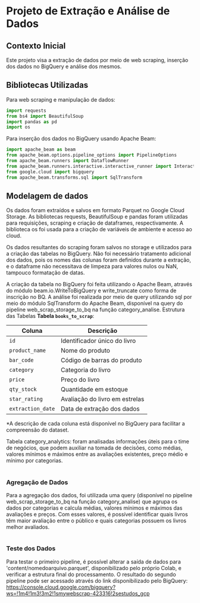 # Projeto de Extração e Análise de Dados
## Contexto Inicial
Este projeto visa a extração de dados por meio de web scraping, inserção dos dados no BigQuery e análise dos mesmos.
## Bibliotecas Utilizadas
Para web scraping e manipulação de dados:
```python
import requests
from bs4 import BeautifulSoup
import pandas as pd
import os
```

Para inserção dos dados no BigQuery usando Apache Beam:
```python
import apache_beam as beam
from apache_beam.options.pipeline_options import PipelineOptions
from apache_beam.runners import DataflowRunner
from apache_beam.runners.interactive.interactive_runner import InteractiveRunner
from google.cloud import bigquery
from apache_beam.transforms.sql import SqlTransform
```

## Modelagem de dados
Os dados foram extraídos e salvos em formato Parquet no Google Cloud Storage. As bibliotecas requests, BeautifulSoup e pandas foram utilizadas para requisições, scraping e criação de dataframes, respectivamente. A biblioteca os foi usada para a criação de variáveis de ambiente e acesso ao cloud.

Os dados resultantes do scraping foram salvos no storage e utilizados para a criação das tabelas no BigQuery. Não foi necessário tratamento adicional dos dados, pois os nomes das colunas foram definidos durante a extração, e o dataframe não necessitava de limpeza para valores nulos ou NaN, tampouco formatação de datas.

A criação da tabela no BigQuery foi feita utilizando o Apache Beam, através do módulo beam.io.WriteToBigQuery e write_truncate como forma de inscrição no BQ.
A análise foi realizada por meio de query utilizando sql por meio do módulo SqlTransform do Apache Beam, disponível na query do pipeline web_scrap_storage_to_bq na função category_analise.
Estrutura das Tabelas
**Tabela `books_to_scrap`**:

| Coluna           | Descrição                                             |
|------------------|-------------------------------------------------------|
| `id`             | Identificador único do livro                          |
| `product_name`   | Nome do produto                                       |
| `bar_code`       | Código de barras do produto                           |
| `category`       | Categoria do livro                                    |
| `price`          | Preço do livro                                        |
| `qty_stock`      | Quantidade em estoque                                 |
| `star_rating`    | Avaliação do livro em estrelas                        |
| `extraction_date`| Data de extração dos dados                            |


*A descrição de cada coluna está disponível no BigQuery para facilitar a compreensão do dataset.

Tabela category_analytics: foram analisadas informações úteis para o time de negócios, que podem auxiliar na tomada de decisões, como médias, valores mínimos e máximos entre as avaliações existentes, preço médio e mínimo por categorias.
#
### Agregação de Dados

Para a agregação dos dados, foi utilizada uma query (disponível no pipeline web_scrap_storage_to_bq na função category_analise) que agrupa os dados por categorias e calcula médias, valores mínimos e máximos das avaliações e preços. Com esses valores, é possível identificar quais livros têm maior avaliação entre o público e quais categorias possuem os livros melhor avaliados.
#
### Teste dos Dados

Para testar o primeiro pipeline, é possível alterar a saída de dados para 'content/nomedoarquivo.parquet', disponibilizado pelo próprio Colab, e verificar a estrutura final do processamento. O resultado do segundo pipeline pode ser acessado através do link disponibilizado pelo BigQuery:
https://console.cloud.google.com/bigquery?ws=!1m4!1m3!3m2!1smywebscrap-423316!2sestudos_gcp

